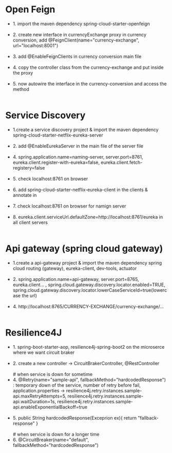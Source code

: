 <h1>Open Feign</h1>

<ul class="list-group">
    <li class="list-group-item">1. import the maven dependency spring-cloud-starter-openfeign</li>
    <br>
    <li class="list-group-item">2. create new interface in currencyExchange proxy in currency conversion, add
        @FeignClient(name="currency-exchange", url="localhost:8001")
    </li>
    <br>
    <li class="list-group-item">3. add @EnableFeignClients in currency conversion main file</li>
    <br>
    <li class="list-group-item">4. copy the controller class from the currency-exchange and put inside the proxy</li>
    <br>
    <li class="list-group-item">5. now autowire the interface in the currency-conversion and access the method</li>
    <br>
</ul>

<h1>Service Discovery</h1>

<ul class="list-group">
    <li class="list-group-item">1.create a service discovery project & import the maven dependency
        spring-cloud-starter-netflix-eureka-server</li>
    <br>
    <li class="list-group-item">2. add @EnableEurekaServer in the main file of the server file
    </li>
    <br>
    <li class="list-group-item">4. spring.application.name=naming-server, server.port=8761,
        eureka.client.register-with-eureka=false, eureka.client.fetch-registery=false</li>
    <br>
    <li class="list-group-item">5. check localhost:8761 on browser</li>
    <br>
    <li class="list-group-item">6. add spring-cloud-starter-netflix-eureka-client in the clients & annotate in </li>
    <br>
    <li class="list-group-item">7. check localhost:8761 on browser for namign server</li>
    <br>
    <li class="list-group-item">8. eureka.client.serviceUrl.defaultZone=http://localhost:8761/eureka in all client
        servers</li>
    <br>
</ul>


<h1>Api gateway (spring cloud gateway)</h1>

<ul class="list-group">
    <li class="list-group-item">1.create a api-gateway project & import the maven dependency spring cloud routing
        (gateway), eureka-client, dev-tools, actuator</li>
    <br>
    <li class="list-group-item">2. spring.application.name=api-gateway, server.port=8765, eureka.client... ,
        spring.cloud.gateway.discovery.locator.enabled=TRUE,
        spring.cloud.gateway.discovery.locator.lowerCaseServiceId=true(lowercase the url)
    </li>
    <br>
    <li class="list-group-item">4. http://localhost:8765/CURRENCY-EXCHANGE/currency-exchange/...</li>
    <br>
</ul>


<h1>Resilience4J</h1>

<ul class="list-group">
    <li class="list-group-item">1. spring-boot-starter-aop, resilience4j-spring-boot2 on the microserce where we want circuit braker</li>
    <br>
    <li class="list-group-item">2. create a new controller -> CircuitBrakerController, @RestController 
    </li>
    <br>
    # when service is down for sometime 
    <li class="list-group-item">4. @Retry(name="sample-api", fallbackMethod="hardcodedResponse") : temporary down of the service, number of retry before fail, application.properties -> resilience4j.retry.instances.sample-api.maxRetryAttempts=5, resilience4j.retry.instances.sample-api.waitDuration=1s, resilience4j.retry.instances.sample-api.enableExponentialBackoff=true </li>
    <br>
    <li class="list-group-item">5. public String hardcodedResponse(Exceprion ex){ return "fallback-response" }</li>
    <br>
    # when service is down for a longer time
    <li class="list-group-item">6. @CircuitBreaker(name="default", fallbackMethod="hardcodedResponse") </li>
    <br>
</ul>